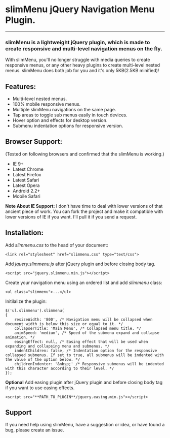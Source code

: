 # slimMenu jQuery Navigation Menu Plugin.
***

### slimMenu is a lightweight jQuery plugin, which is made to create responsive and multi-level navigation menus on the fly.

With slimMenu, you'll no longer struggle with media queries to create responsive menus, or any other heavy plugins to create multi-level nested menus. slimMenu does both job for you and it's only 5KB(2.5KB minified)!

## Features:

* Multi-level nested menus.
* 100% mobile responsive menus.
* Multiple slimMenu navigations on the same page.
* Tap areas to toggle sub menus easily in touch devices.
* Hover option and effects for desktop version.
* Submenu indentation options for responsive version.

## Browser Support:
(Tested on following browsers and confirmed that the slimMenu is working.)

* IE 9+
* Latest Chrome
* Latest Firefox
* Latest Safari
* Latest Opera
* Android 2.2+
* Mobile Safari

**Note About IE Support:** I don't have time to deal with lower versions of that ancient piece of work. You can fork the project and make it compatible with lower versions of IE if you want. I'll pull it if you send a request.

## Installation:
Add *slimmenu.css* to the head of your document:

    <link rel="stylesheet" href="slimmenu.css" type="text/css">

Add *jquery.slimmenu.js* after jQuery plugin and before closing body tag.

    <script src="jquery.slimmenu.min.js"></script>

Create your navigation menu using an ordered list and add *slimmenu* class:

    <ul class="slimmenu">...</ul>

Initilalize the plugin:

    $('ul.slimmenu').slimmenu(
    {
        resizeWidth: '800', /* Navigation menu will be collapsed when document width is below this size or equal to it. */
        collapserTitle: 'Main Menu', /* Collapsed menu title. */
        animSpeed: 'medium', /* Speed of the submenu expand and collapse animation. */
        easingEffect: null, /* Easing effect that will be used when expanding and collapsing menu and submenus. */
        indentChildren: false, /* Indentation option for the responsive collapsed submenus. If set to true, all submenus will be indented with the value of the option below. */
        childrenIndenter: '&nbsp;' /* Responsive submenus will be indented with this character according to their level. */
    });

**Optional** Add easing plugin after jQuery plugin and before closing body tag if you want to use easing effects.

    <script src="**PATH_TO_PLUGIN**/jquery.easing.min.js"></script>

## Support

If you need help using slimMenu, have a suggestion or idea, or have found a bug, please create an issue.
